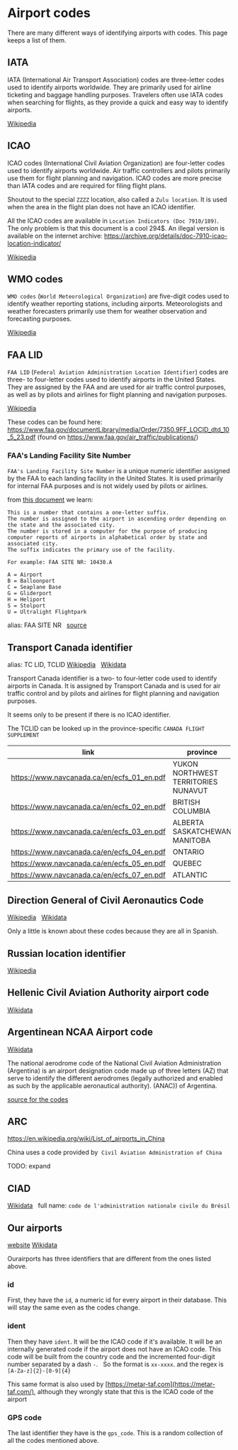 # Airport codes

There are many different ways of identifying airports with codes. This page keeps a list of them.

## IATA

IATA (International Air Transport Association) codes are three-letter codes used to identify airports worldwide. They are primarily used for airline ticketing and baggage handling purposes. Travelers often use IATA codes when searching for flights, as they provide a quick and easy way to identify airports.

[Wikipedia](https://en.wikipedia.org/wiki/IATA_airport_code)

## ICAO

ICAO codes (International Civil Aviation Organization) are four-letter codes used to identify airports worldwide. Air traffic controllers and pilots primarily use them for flight planning and navigation. ICAO codes are more precise than IATA codes and are required for filing flight plans.

Shoutout to the special `ZZZZ` location, also called a `Zulu location`. It is used when the area in the flight plan does not have an ICAO identifier.

All the ICAO codes are available in `Location Indicators (Doc 7910/189)`. The only problem is that this document is a cool 294$.
An illegal version is available on the internet archive: <https://archive.org/details/doc-7910-icao-location-indicator/>

[Wikipedia](https://en.wikipedia.org/wiki/ICAO_airport_code)

## WMO codes

`WMO codes` (`World Meteorological Organization`) are five-digit codes used to identify weather reporting stations, including airports. Meteorologists and weather forecasters primarily use them for weather observation and forecasting purposes.

[Wikipedia](https://en.wikipedia.org/wiki/Location_identifier#WMO_station_identifiers)

## FAA LID

`FAA LID` (`Federal Aviation Administration Location Identifier`) codes are three- to four-letter codes used to identify airports in the United States. They are assigned by the FAA and are used for air traffic control purposes, as well as by pilots and airlines for flight planning and navigation purposes.

[Wikipedia](https://en.wikipedia.org/wiki/Location_identifier#FAA_identifier)

These codes can be found here: <https://www.faa.gov/documentLibrary/media/Order/7350.9FF_LOCID_dtd_10_5_23.pdf> (found on <https://www.faa.gov/air_traffic/publications/>)

### FAA's Landing Facility Site Number

`FAA's Landing Facility Site Number` is a unique numeric identifier assigned by the FAA to each landing facility in the United States. It is used primarily for internal FAA purposes and is not widely used by pilots or airlines.

from [this document](https://www.faa.gov/documentlibrary/media/advisory_circular/150-5200-35/150_5200_35.doc) we learn:

```plain
This is a number that contains a one-letter suffix.
The number is assigned to the airport in ascending order depending on the state and the associated city.
The number is stored in a computer for the purpose of producing computer reports of airports in alphabetical order by state and associated city.
The suffix indicates the primary use of the facility.  

For example: FAA SITE NR: 10430.A

A = Airport
B = Balloonport
C = Seaplane Base
G = Gliderport
H = Heliport
S = Stolport
U = Ultralight Flightpark
```

alias: FAA SITE NR  
[source](https://wiki.openstreetmap.org/wiki/Tag:aeroway%3Daerodrome)

## Transport Canada identifier

alias: TC LID, TCLID
[Wikipedia](https://en.wikipedia.org/wiki/Location_identifier#Transport_Canada_identifier)  
[Wikidata](https://www.wikidata.org/wiki/Q55773856)

Transport Canada identifier is a two- to four-letter code used to identify airports in Canada. It is assigned by Transport Canada and is used for air traffic control and by pilots and airlines for flight planning and navigation purposes.

It seems only to be present if there is no ICAO identifier.

The TCLID can be looked up in the province-specific `CANADA FLIGHT SUPPLEMENT`

| link | province |
| ---- | ---- |
| <https://www.navcanada.ca/en/ecfs_01_en.pdf> | YUKON NORTHWEST TERRITORIES NUNAVUT |
| <https://www.navcanada.ca/en/ecfs_02_en.pdf> | BRITISH COLUMBIA |
| <https://www.navcanada.ca/en/ecfs_03_en.pdf> | ALBERTA SASKATCHEWAN MANITOBA |
| <https://www.navcanada.ca/en/ecfs_04_en.pdf> | ONTARIO |
| <https://www.navcanada.ca/en/ecfs_05_en.pdf> | QUEBEC |
| <https://www.navcanada.ca/en/ecfs_07_en.pdf> | ATLANTIC |

## Direction General of Civil Aeronautics Code

[Wikipedia](https://en.wikipedia.org/wiki/Location_identifier#Direction_General_of_Civil_Aeronautics_Code)  
[Wikidata](https://www.wikidata.org/wiki/Q18222825)

Only a little is known about these codes because they are all in Spanish.

## Russian location identifier

[Wikipedia](https://en.wikipedia.org/wiki/Location_identifier#Russian_location_identifier)  

## Hellenic Civil Aviation Authority airport code

[Wikidata](https://www.wikidata.org/wiki/Property:P7667)  

## Argentinean NCAA Airport code

[Wikidata](https://www.wikidata.org/wiki/Q5796779)

The national aerodrome code of the National Civil Aviation Administration (Argentina) is an airport designation code made up of three letters (AZ) that serve to identify the different aerodromes (legally authorized and enabled as such by the applicable aeronautical authority). (ANAC)) of Argentina.

[source for the codes](http://www.anac.gob.ar/anac/web/uploads/infraestructura_y_aerod/aerodromos/ad-publicos-octubre-2015.pdf)

## ARC

<https://en.wikipedia.org/wiki/List_of_airports_in_China>

China uses a code provided by  `Civil Aviation Administration of China`

TODO: expand

## CIAD

[Wikidata](https://www.wikidata.org/wiki/Q113950896)  
full name: `code de l'administration nationale civile du Brésil`

## Our airports

[website](https://ourairports.com/)
[Wikidata](https://www.wikidata.org/wiki/Q19801308)

Ourairports has three identifiers that are different from the ones listed above.

### id

First, they have the `id`, a numeric id for every airport in their database.
This will stay the same even as the codes change.

### ident

Then they have `ident`. It will be the ICAO code if it's available. It will be an internally generated code if the airport does not have an ICAO code.
This code will be built from the country code and the incremented four-digit number separated by a dash `-`.  
So the format is `xx-xxxx`. and the regex is `[A-Za-z]{2}-[0-9]{4}`

This same format is also used by [https://metar-taf.com](https://metar-taf.com/), although they wrongly state that this is the ICAO code of the airport

### GPS code

The last identifier they have is the `gps_code`. This is a random collection of all the codes mentioned above.
